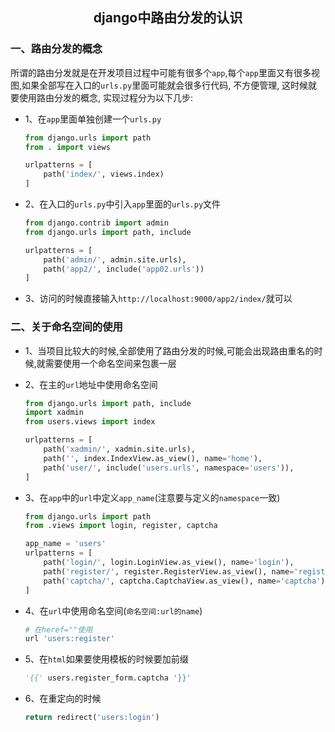 ## <center>django中路由分发的认识</center>

### 一、路由分发的概念


所谓的路由分发就是在开发项目过程中可能有很多个`app`,每个`app`里面又有很多视图,如果全部写在入口的`urls.py`里面可能就会很多行代码, 不方便管理, 这时候就要使用路由分发的概念, 实现过程分为以下几步:

* 1、在`app`里面单独创建一个`urls.py`

  ```py
  from django.urls import path
  from . import views

  urlpatterns = [
      path('index/', views.index)
  ]
  ```

* 2、在入口的`urls.py`中引入`app`里面的`urls.py`文件

  ```py
  from django.contrib import admin
  from django.urls import path, include

  urlpatterns = [
      path('admin/', admin.site.urls),
      path('app2/', include('app02.urls'))
  ]
  ```

* 3、访问的时候直接输入`http://localhost:9000/app2/index/`就可以


### 二、关于命名空间的使用

* 1、当项目比较大的时候,全部使用了路由分发的时候,可能会出现路由重名的时候,就需要使用一个命名空间来包裹一层
* 2、在主的`url`地址中使用命名空间

  ```py
  from django.urls import path, include
  import xadmin
  from users.views import index

  urlpatterns = [
      path('xadmin/', xadmin.site.urls),
      path('', index.IndexView.as_view(), name='home'),
      path('user/', include('users.urls', namespace='users')),
  ]
  ```

* 3、在`app`中的`url`中定义`app_name`(注意要与定义的`namespace`一致)

  ```py
  from django.urls import path
  from .views import login, register, captcha

  app_name = 'users'
  urlpatterns = [
      path('login/', login.LoginView.as_view(), name='login'),
      path('register/', register.RegisterView.as_view(), name='register'),
      path('captcha/', captcha.CaptchaView.as_view(), name='captcha')
  ]
  ```

* 4、在`url`中使用命名空间(`命名空间:url的name`)

  ```py
  # 在heref=""使用
  url 'users:register'
  ```

* 5、在`html`如果要使用模板的时候要加前缀

  ```py
  '{{' users.register_form.captcha '}}'
  ```

* 6、在重定向的时候

  ```py
  return redirect('users:login')
  ```